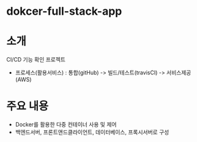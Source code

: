 # dokcer-full-stack-app

# 소개
CI/CD 기능 확인 프로젝트
+ 프로세스(활용서비스) : 통합(gitHub) -> 빌드/테스트(travisCI) -> 서비스제공(AWS)

# 주요 내용
+ Docker를 활용한 다중 컨테이너 사용 및 제어
+ 백엔드서버, 프론트앤드클라이언트, 데이터베이스, 프록시서버로 구성
